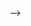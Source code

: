 <!-- <!-- ---
slug: first-blog-post
title: First Blog Post
authors:
  name: N1connys
  title: Docusaurus Core Team
  url: https://github.com/wgao19
  image_url: https://github.com/wgao19.png
tags: [hola, docusaurus]
--- -->
<!-- 
Lorem ipsum dolor sit amet, consectetur adipiscing elit. Pellentesque elementum dignissim ultricies. Fusce rhoncus ipsum tempor eros aliquam consequat. Lorem ipsum dolor sit amet --> -->
